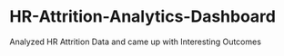 # HR-Attrition-Analytics-Dashboard
Analyzed HR Attrition Data and came up with Interesting Outcomes  
